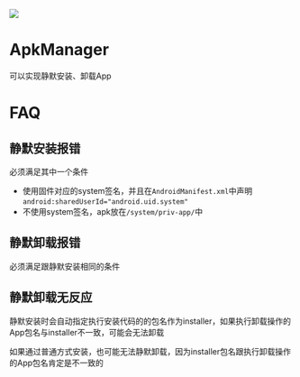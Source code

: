 [![](https://jitpack.io/v/yikuo123/ApkManager.svg)](https://jitpack.io/#yikuo123/ApkManager)

# ApkManager

可以实现静默安装、卸载App

# FAQ

## 静默安装报错

必须满足其中一个条件

* 使用固件对应的system签名，并且在`AndroidManifest.xml`中声明`android:sharedUserId="android.uid.system"`
* 不使用system签名，apk放在`/system/priv-app/`中

## 静默卸载报错

必须满足跟静默安装相同的条件

## 静默卸载无反应

静默安装时会自动指定执行安装代码的的包名作为installer，如果执行卸载操作的App包名与installer不一致，可能会无法卸载

如果通过普通方式安装，也可能无法静默卸载，因为installer包名跟执行卸载操作的App包名肯定是不一致的

